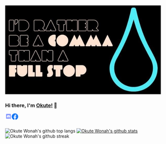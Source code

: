 ![banner](/comma.jpg)

### Hi there, I'm [Okute!](https://github.com/okutewonah) 👋

<a href="okutewonah#4976">
  <img align="left" alt="Okute Wonah Discord" width="21px" src="/discord.svg" />
</a>
<a href="https://www.facebook.com/kuntaokute/">
  <img align="left" alt="Okute Facebook link" width="21px" src="/facebook.svg" />
</a>

<br />
<br />

![Okute Wonah's github top langs](https://github-readme-stats.vercel.app/api/top-langs?username=okutewonah&show_icons=true&locale=en&layout=compact&theme=gruvbox)
[![Okute Wonah's github stats](https://github-readme-stats.vercel.app/api?username=okutewonah&show_icons=true&theme=radical)](https://github.com/okutewonah/github-readme-stats)
![Okute Wonah's github streak](https://github-readme-streak-stats.herokuapp.com/?user=okutewonah&show_icons=true&locale=en&layout=compact&theme=gruvbox)
